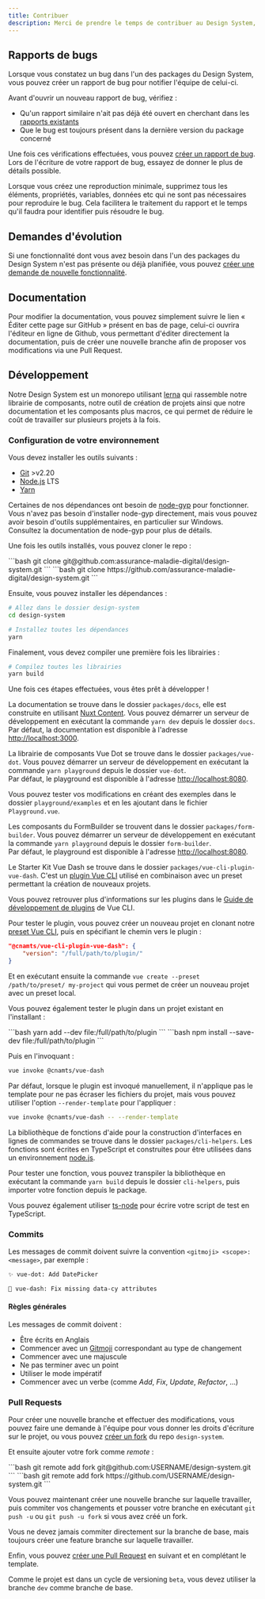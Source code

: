 ```yaml
---
title: Contribuer
description: Merci de prendre le temps de contribuer au Design System, c'est de cette manière qu'il va pouvoir évoluer et s'adapter aux différents besoins des équipes et des projets.
---
```


## Rapports de bugs

Lorsque vous constatez un bug dans l'un des packages du Design System, vous pouvez créer un rapport de bug pour notifier l'équipe de celui-ci.

Avant d'ouvrir un nouveau rapport de bug, vérifiez :
- Qu'un rapport similaire n'ait pas déjà été ouvert en cherchant dans les [rapports existants](https://github.com/assurance-maladie-digital/design-system/issues)
- Que le bug est toujours présent dans la dernière version du package concerné

Une fois ces vérifications effectuées, vous pouvez [créer un rapport de bug](https://github.com/assurance-maladie-digital/design-system/issues/new?template=bug_report.md).
Lors de l'écriture de votre rapport de bug, essayez de donner le plus de détails possible.

<doc-alert type="info">
Lorsque vous créez une reproduction minimale, supprimez tous les éléments, propriétés, variables, données etc qui ne sont pas nécessaires pour reproduire le bug. Cela facilitera le traitement du rapport et le temps qu'il faudra pour identifier puis résoudre le bug.
</doc-alert>

## Demandes d'évolution

Si une fonctionnalité dont vous avez besoin dans l'un des packages du Design System n'est pas présente ou déjà planifiée, vous pouvez [créer une demande de nouvelle fonctionnalité](https://github.com/assurance-maladie-digital/design-system/issues/new?template=feature_request.md).

## Documentation

Pour modifier la documentation, vous pouvez simplement suivre le lien « Éditer cette page sur GitHub » présent en bas de page, celui-ci ouvrira l'éditeur en ligne de Github, vous permettant d'éditer directement la documentation, puis de créer une nouvelle branche afin de proposer vos modifications via une Pull Request.

## Développement

Notre Design System est un monorepo utilisant [lerna](https://github.com/lerna/lerna) qui rassemble notre librairie de composants, notre outil de création de projets ainsi que notre documentation et les composants plus macros, ce qui permet de réduire le coût de travailler sur plusieurs projets à la fois.

### Configuration de votre environnement

Vous devez installer les outils suivants :

- [Git](https://git-scm.com/) >v2.20
- [Node.js](https://nodejs.org/) LTS
- [Yarn](https://classic.yarnpkg.com/)

Certaines de nos dépendances ont besoin de [node-gyp](https://github.com/nodejs/node-gyp#installation) pour fonctionner. Vous n'avez pas besoin d'installer node-gyp directement, mais vous pouvez avoir besoin d'outils supplémentaires, en particulier sur Windows. Consultez la documentation de node-gyp pour plus de détails.

Une fois les outils installés, vous pouvez cloner le repo :

<doc-tabs code>
<doc-tab-item label="SSH">
```bash
git clone git@github.com:assurance-maladie-digital/design-system.git
```
</doc-tab-item>

<doc-tab-item label="HTTPS">
```bash
git clone https://github.com/assurance-maladie-digital/design-system.git
```
</doc-tab-item>
</doc-tabs>

Ensuite, vous pouvez installer les dépendances :

```bash
# Allez dans le dossier design-system
cd design-system

# Installez toutes les dépendances
yarn
```

Finalement, vous devez compiler une première fois les librairies :

```bash
# Compilez toutes les librairies
yarn build
```

Une fois ces étapes effectuées, vous êtes prêt à développer !

<doc-tabs namespace="package" bottom-divider>
<doc-tab-item label="Documentation">

La documentation se trouve dans le dossier `packages/docs`, elle est construite en utilisant [Nuxt Content](https://content.nuxtjs.org/fr). Vous pouvez démarrer un serveur de développement en exécutant la commande `yarn dev` depuis le dossier `docs`.<br>
Par défaut, la documentation est disponible à l'adresse [http://localhost:3000](http://localhost:3000).

</doc-tab-item>

<doc-tab-item label="Vue Dot">

La librairie de composants Vue Dot se trouve dans le dossier `packages/vue-dot`. Vous pouvez démarrer un serveur de développement en exécutant la commande `yarn playground` depuis le dossier `vue-dot`.<br>
Par défaut, le playground est disponible à l'adresse [http://localhost:8080](http://localhost:8080).

Vous pouvez tester vos modifications en créant des exemples dans le dossier `playground/examples` et en les ajoutant dans le fichier `Playground.vue`.

</doc-tab-item>

<doc-tab-item label="Form Builder">

Les composants du FormBuilder se trouvent dans le dossier `packages/form-builder`. Vous pouvez démarrer un serveur de développement en exécutant la commande `yarn playground` depuis le dossier `form-builder`.<br>
Par défaut, le playground est disponible à l'adresse [http://localhost:8080](http://localhost:8080).

</doc-tab-item>

<doc-tab-item label="Vue Dash">

Le Starter Kit Vue Dash se trouve dans le dossier `packages/vue-cli-plugin-vue-dash`. C'est un [plugin Vue CLI](https://cli.vuejs.org/guide/plugins-and-presets.html) utilisé en combinaison avec un preset permettant la création de nouveaux projets.

Vous pouvez retrouver plus d'informations sur les plugins dans le [Guide de développement de plugins](https://cli.vuejs.org/dev-guide/plugin-dev.html) de Vue CLI.

Pour tester le plugin, vous pouvez créer un nouveau projet en clonant notre [preset Vue CLI](https://github.com/assurance-maladie-digital/vue-cli-preset), puis en spécifiant le chemin vers le plugin :

```json
"@cnamts/vue-cli-plugin-vue-dash": {
	"version": "/full/path/to/plugin/"
}
```

Et en exécutant ensuite la commande `vue create --preset /path/to/preset/ my-project` qui vous permet de créer un nouveau projet avec un preset local.

Vous pouvez également tester le plugin dans un projet existant en l'installant :

<doc-tabs code>
<doc-tab-item label="Yarn">
```bash
yarn add --dev file:/full/path/to/plugin
```
</doc-tab-item>

<doc-tab-item label="npm">
```bash
npm install --save-dev file:/full/path/to/plugin
```
</doc-tab-item>
</doc-tabs>

Puis en l'invoquant :

```bash
vue invoke @cnamts/vue-dash
```

Par défaut, lorsque le plugin est invoqué manuellement, il n'applique pas le template pour ne pas écraser les fichiers du projet, mais vous pouvez utiliser l'option `--render-template` pour l'appliquer :

```bash
vue invoke @cnamts/vue-dash -- --render-template
```

</doc-tab-item>

<doc-tab-item label="CLI Helpers">

La bibliothèque de fonctions d'aide pour la construction d'interfaces en lignes de commandes se trouve dans le dossier `packages/cli-helpers`. Les fonctions sont écrites en TypeScript et construites pour être utilisées dans un environnement [node.js](https://nodejs.org/).

Pour tester une fonction, vous pouvez transpiler la bibliothèque en exécutant la commande `yarn build` depuis le dossier `cli-helpers`, puis importer votre fonction depuis le package.

Vous pouvez également utiliser [ts-node](https://www.npmjs.com/package/ts-node) pour écrire votre script de test en TypeScript.

</doc-tab-item>
</doc-tabs>

### Commits

Les messages de commit doivent suivre la convention `<gitmoji> <scope>: <message>`, par exemple :

```bash
✨ vue-dot: Add DatePicker
```

```bash
🐛 vue-dash: Fix missing data-cy attributes
```

#### Règles générales

Les messages de commit doivent :

- Être écrits en Anglais
- Commencer avec un [Gitmoji](https://gitmoji.dev/) correspondant au type de changement
- Commencer avec une majuscule
- Ne pas terminer avec un point
- Utiliser le mode impératif
- Commencer avec un verbe (comme *Add*, *Fix*, *Update*, *Refactor*, …)

### Pull Requests

Pour créer une nouvelle branche et effectuer des modifications, vous pouvez faire une demande à l'équipe pour vous donner les droits d'écriture sur le projet, ou vous pouvez [créer un fork](https://docs.github.com/en/free-pro-team@latest/github/getting-started-with-github/fork-a-repo) du repo `design-system`.

Et ensuite ajouter votre fork comme *remote* :

<doc-tabs code>
<doc-tab-item label="SSH">
```bash
git remote add fork git@github.com:USERNAME/design-system.git
```
</doc-tab-item>

<doc-tab-item label="HTTPS">
```bash
git remote add fork https://github.com/USERNAME/design-system.git
```
</doc-tab-item>
</doc-tabs>

Vous pouvez maintenant créer une nouvelle branche sur laquelle travailler, puis commiter vos changements et pousser votre branche en exécutant `git push -u` ou `git push -u fork` si vous avez créé un fork.

<doc-alert type="warning">
Vous ne devez jamais commiter directement sur la branche de base, mais toujours créer une feature branche sur laquelle travailler.
</doc-alert>

Enfin, vous pouvez [créer une Pull Request](https://github.com/assurance-maladie-digital/design-system/compare) en suivant et en complétant le template.

<doc-alert type="info">

Comme le projet est dans un cycle de versioning `beta`, vous devez utiliser la branche `dev` comme branche de base.

</doc-alert>
